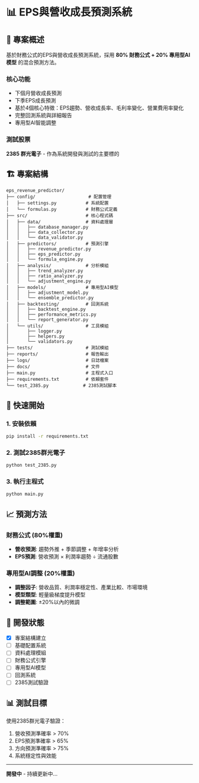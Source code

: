 # 📊 EPS與營收成長預測系統

## 🎯 專案概述

基於財務公式的EPS與營收成長預測系統，採用 **80% 財務公式 + 20% 專用型AI模型** 的混合預測方法。

### 核心功能
- 下個月營收成長預測
- 下季EPS成長預測  
- 基於4個核心特徵：EPS趨勢、營收成長率、毛利率變化、營業費用率變化
- 完整回測系統與詳細報告
- 專用型AI智能調整

### 測試股票
**2385 群光電子** - 作為系統開發與測試的主要標的

## 🏗️ 專案結構

```
eps_revenue_predictor/
├── config/                    # 配置管理
│   ├── settings.py           # 系統配置
│   └── formulas.py           # 財務公式定義
├── src/                      # 核心程式碼
│   ├── data/                 # 資料處理層
│   │   ├── database_manager.py
│   │   ├── data_collector.py
│   │   └── data_validator.py
│   ├── predictors/           # 預測引擎
│   │   ├── revenue_predictor.py
│   │   ├── eps_predictor.py
│   │   └── formula_engine.py
│   ├── analysis/             # 分析模組
│   │   ├── trend_analyzer.py
│   │   ├── ratio_analyzer.py
│   │   └── adjustment_engine.py
│   ├── models/               # 專用型AI模型
│   │   ├── adjustment_model.py
│   │   └── ensemble_predictor.py
│   ├── backtesting/          # 回測系統
│   │   ├── backtest_engine.py
│   │   ├── performance_metrics.py
│   │   └── report_generator.py
│   └── utils/                # 工具模組
│       ├── logger.py
│       ├── helpers.py
│       └── validators.py
├── tests/                    # 測試模組
├── reports/                  # 報告輸出
├── logs/                     # 日誌檔案
├── docs/                     # 文件
├── main.py                   # 主程式入口
├── requirements.txt          # 依賴套件
└── test_2385.py             # 2385測試腳本
```

## 🔧 快速開始

### 1. 安裝依賴
```bash
pip install -r requirements.txt
```

### 2. 測試2385群光電子
```bash
python test_2385.py
```

### 3. 執行主程式
```bash
python main.py
```

## 📈 預測方法

### 財務公式 (80%權重)
- **營收預測**: 趨勢外推 + 季節調整 + 年增率分析
- **EPS預測**: 營收預測 × 利潤率趨勢 ÷ 流通股數

### 專用型AI調整 (20%權重)  
- **調整因子**: 營收品質、利潤率穩定性、產業比較、市場環境
- **模型類型**: 輕量級梯度提升模型
- **調整範圍**: ±20%以內的微調

## 🎯 開發狀態

- [x] 專案結構建立
- [ ] 基礎配置系統
- [ ] 資料處理模組
- [ ] 財務公式引擎
- [ ] 專用型AI模型
- [ ] 回測系統
- [ ] 2385測試驗證

## 📊 測試目標

使用2385群光電子驗證：
1. 營收預測準確率 > 70%
2. EPS預測準確率 > 65%  
3. 方向預測準確率 > 75%
4. 系統穩定性與效能

---

**開發中** - 持續更新中...
